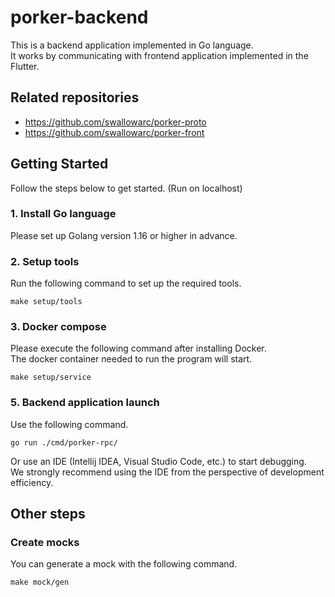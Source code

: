 # porker-backend

This is a backend application implemented in Go language.  
It works by communicating with frontend application implemented in the Flutter.

## Related repositories

- https://github.com/swallowarc/porker-proto
- https://github.com/swallowarc/porker-front

## Getting Started

Follow the steps below to get started.
(Run on localhost)

### 1. Install Go language

Please set up Golang version 1.16 or higher in advance.

### 2. Setup tools

Run the following command to set up the required tools.

```shell
make setup/tools
```

### 3. Docker compose

Please execute the following command after installing Docker.  
The docker container needed to run the program will start.

```shell
make setup/service
```

### 5. Backend application launch

Use the following command.

```shell
go run ./cmd/porker-rpc/
```

Or use an IDE (Intellij IDEA, Visual Studio Code, etc.) to start debugging.  
We strongly recommend using the IDE from the perspective of development efficiency.

## Other steps

### Create mocks

You can generate a mock with the following command.

```shell
make mock/gen
```
